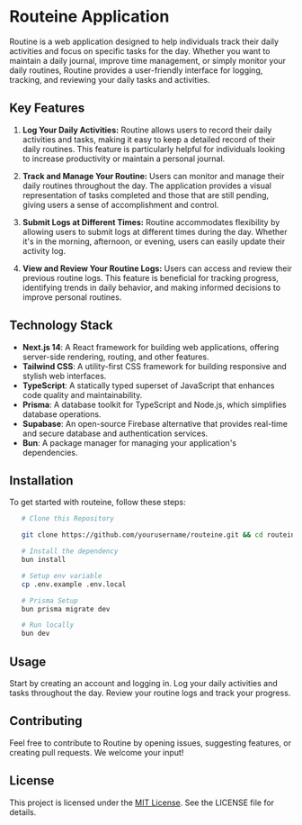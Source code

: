 # Routeine Application

Routine is a web application designed to help individuals track their daily activities and focus on specific tasks for the day. Whether you want to maintain a daily journal, improve time management, or simply monitor your daily routines, Routine provides a user-friendly interface for logging, tracking, and reviewing your daily tasks and activities.

## Key Features

1. **Log Your Daily Activities:** Routine allows users to record their daily activities and tasks, making it easy to keep a detailed record of their daily routines. This feature is particularly helpful for individuals looking to increase productivity or maintain a personal journal.

2. **Track and Manage Your Routine:** Users can monitor and manage their daily routines throughout the day. The application provides a visual representation of tasks completed and those that are still pending, giving users a sense of accomplishment and control.

3. **Submit Logs at Different Times:** Routine accommodates flexibility by allowing users to submit logs at different times during the day. Whether it's in the morning, afternoon, or evening, users can easily update their activity log.

4. **View and Review Your Routine Logs:** Users can access and review their previous routine logs. This feature is beneficial for tracking progress, identifying trends in daily behavior, and making informed decisions to improve personal routines.

## Technology Stack

- **Next.js 14**: A React framework for building web applications, offering server-side rendering, routing, and other features.
- **Tailwind CSS**: A utility-first CSS framework for building responsive and stylish web interfaces.
- **TypeScript**: A statically typed superset of JavaScript that enhances code quality and maintainability.
- **Prisma**: A database toolkit for TypeScript and Node.js, which simplifies database operations.
- **Supabase**: An open-source Firebase alternative that provides real-time and secure database and authentication services.
- **Bun**: A package manager for managing your application's dependencies.

## Installation

To get started with routeine, follow these steps:

```bash
   # Clone this Repository

   git clone https://github.com/yourusername/routeine.git && cd routeine

   # Install the dependency
   bun install

   # Setup env variable
   cp .env.example .env.local

   # Prisma Setup
   bun prisma migrate dev

   # Run locally
   bun dev
```

## Usage

Start by creating an account and logging in.
Log your daily activities and tasks throughout the day.
Review your routine logs and track your progress.

## Contributing

Feel free to contribute to Routine by opening issues, suggesting features, or creating pull requests. We welcome your input!

## License

This project is licensed under the [MIT License](/LICENSE). See the LICENSE file for details.
